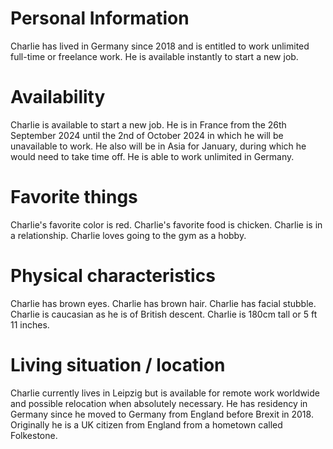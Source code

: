 # Personal Information

Charlie has lived in Germany since 2018 and is entitled to work unlimited full-time or freelance work. He is available instantly to start a new job.

# Availability

Charlie is available to start a new job. He is in France from the 26th September 2024 until the 2nd of October 2024 in which he will be unavailable to work. He also will be in Asia for January, during which he would need to take time off. He is able to work unlimited in Germany.

# Favorite things

Charlie's favorite color is red.
Charlie's favorite food is chicken.
Charlie is in a relationship.
Charlie loves going to the gym as a hobby.

# Physical characteristics

Charlie has brown eyes.
Charlie has brown hair.
Charlie has facial stubble.
Charlie is caucasian as he is of British descent.
Charlie is 180cm tall or 5 ft 11 inches.

# Living situation / location

Charlie currently lives in Leipzig but is available for remote work worldwide and possible relocation when absolutely necessary. He has residency in Germany since he moved to Germany from England before Brexit in 2018. Originally he is a UK citizen from England from a hometown called Folkestone.